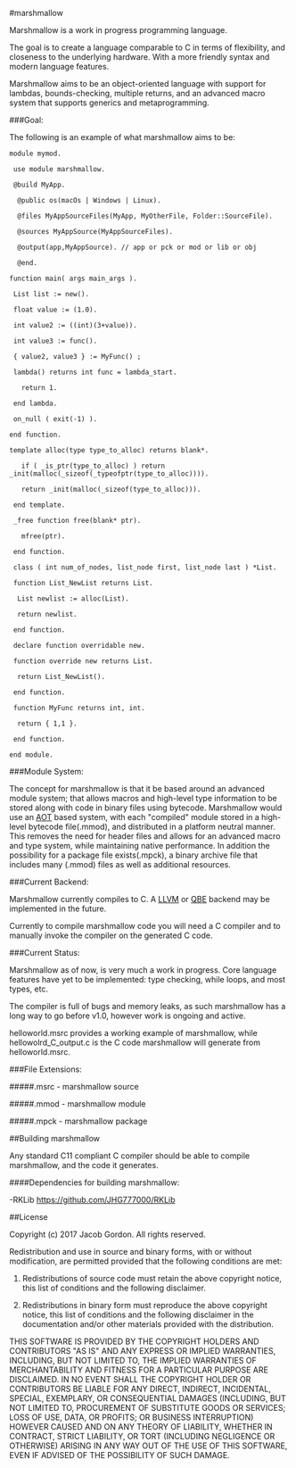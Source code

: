 #marshmallow


Marshmallow is a work in progress programming language.

The goal is to create a language comparable to C in terms of flexibility, and closeness to the underlying hardware. With a more friendly syntax and modern language features.

Marshmallow aims to be an object-oriented language with support for lambdas, bounds-checking, multiple returns, and an advanced macro system that supports generics and metaprogramming.

###Goal:

The following is an example of what marshmallow aims to be:

	module mymod.

 	 use module marshmallow.

 	 @build MyApp.

  	  @public os(macOs | Windows | Linux).

  	  @files MyAppSourceFiles(MyApp, MyOtherFile, Folder::SourceFile).

  	  @sources MyAppSource(MyAppSourceFiles).

  	  @output(app,MyAppSource). // app or pck or mod or lib or obj

 	  @end.

 	function main( args main_args ).

 	 List list := new().

  	 float value := (1.0).

  	 int value2 := ((int)(3+value)).

  	 int value3 := func().

  	 { value2, value3 } := MyFunc() ;

  	 lambda() returns int func = lambda_start.

  	   return 1.

  	 end lambda.

  	 on_null ( exit(-1) ).

 	end function.
	
 	template alloc(type type_to_alloc) returns blank*.

  	   if ( _is_ptr(type_to_alloc) ) return _init(malloc(_sizeof(_typeofptr(type_to_alloc)))).

   	   return _init(malloc(_sizeof(type_to_alloc))).

	 end template.

 	 _free function free(blank* ptr).
 
 	   mfree(ptr).

 	 end function.

 	 class ( int num_of_nodes, list_node first, list_node last ) *List.

 	 function List_NewList returns List.

  	  List newlist := alloc(List).

  	  return newlist.

 	 end function.

 	 declare function overridable new.
 
 	 function override new returns List.

  	  return List_NewList().
 
 	 end function.
 
 	 function MyFunc returns int, int.

  	  return { 1,1 }.

 	 end function.

	end module.


###Module System:

The concept for marshmallow is that it be based around an advanced module system; that allows macros and high-level type information to be stored along with code in binary files using bytecode. Marshmallow would use an [AOT](https://en.wikipedia.org/wiki/Ahead-of-time_compilation) based system, with each "compiled" module stored in a high-level bytecode file(.mmod), and distributed in a platform neutral manner. This removes the need for header files and allows for an advanced macro and type system, while maintaining native performance. In addition the possibility for a package file exists(.mpck), a binary archive file that includes many (.mmod) files as well as additional resources.

###Current Backend:

Marshmallow currently compiles to C. A [LLVM](https://llvm.org) or [QBE](https://c9x.me/compile/) backend may be implemented in the future.

Currently to compile marshmallow code you will need a C compiler and to manually invoke the compiler on the generated C code.

###Current Status:

Marshmallow as of now, is very much a work in progress. Core language features have yet to be implemented:  type checking, while loops, and most types, etc.

The compiler is full of bugs and memory leaks, as such marshmallow has a long way to go before v1.0, however work is ongoing and active.

helloworld.msrc provides a working example of marshmallow, while hellowolrd\_C_output.c is the C code marshmallow will  generate from helloworld.msrc.

###File Extensions:

#####.msrc - marshmallow source

#####.mmod - marshmallow module

#####.mpck - marshmallow package

##Building marshmallow

Any standard C11 compliant C compiler should be able to compile marshmallow, and the code it generates.

####Dependencies for building marshmallow: 

 -RKLib https://github.com/JHG777000/RKLib
 
##License


 Copyright (c) 2017 Jacob Gordon. All rights reserved.
 
 Redistribution and use in source and binary forms, with or without modification, are permitted provided that the following conditions are met:
 
 1. Redistributions of source code must retain the above copyright notice, this list of conditions and the following disclaimer.
 
 2. Redistributions in binary form must reproduce the above copyright notice, this list of conditions and the following disclaimer in the
 documentation and/or other materials provided with the distribution.
 
 THIS SOFTWARE IS PROVIDED BY THE COPYRIGHT HOLDERS AND CONTRIBUTORS "AS IS" AND ANY EXPRESS OR IMPLIED WARRANTIES, INCLUDING, BUT NOT LIMITED TO, THE
 IMPLIED WARRANTIES OF MERCHANTABILITY AND FITNESS FOR A PARTICULAR PURPOSE ARE DISCLAIMED. IN NO EVENT SHALL THE COPYRIGHT HOLDER OR CONTRIBUTORS BE LIABLE
 FOR ANY DIRECT, INDIRECT, INCIDENTAL, SPECIAL, EXEMPLARY, OR CONSEQUENTIAL DAMAGES (INCLUDING, BUT NOT LIMITED TO, PROCUREMENT OF SUBSTITUTE GOODS OR
 SERVICES; LOSS OF USE, DATA, OR PROFITS; OR BUSINESS INTERRUPTION) HOWEVER CAUSED AND ON ANY THEORY OF LIABILITY, WHETHER IN CONTRACT, STRICT LIABILITY, OR
 TORT (INCLUDING NEGLIGENCE OR OTHERWISE) ARISING IN ANY WAY OUT OF THE USE OF THIS SOFTWARE, EVEN IF ADVISED OF THE POSSIBILITY OF SUCH DAMAGE.
 